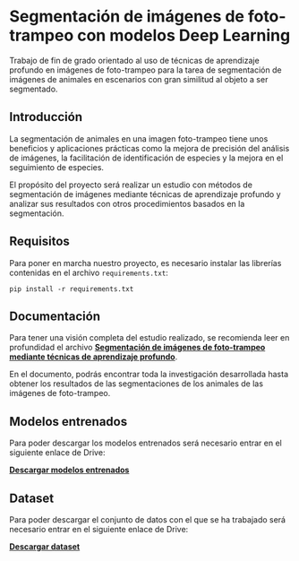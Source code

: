 # Segmentación de imágenes de foto-trampeo con modelos Deep Learning

Trabajo de fin de grado orientado al uso de técnicas de aprendizaje profundo en imágenes de foto-trampeo para la tarea de segmentación de imágenes de animales en escenarios con gran similitud al objeto a ser segmentado.

  

## Introducción

  

La segmentación de animales en una imagen foto-trampeo tiene unos beneficios y aplicaciones prácticas como la mejora de precisión del análisis de imágenes, la facilitación de identificación de especies y la mejora en el seguimiento de especies.

  

El propósito del proyecto será realizar un estudio con métodos de segmentación de imágenes mediante técnicas de aprendizaje profundo y analizar sus resultados con otros procedimientos basados en la segmentación.

  

## Requisitos

Para poner en marcha nuestro proyecto, es necesario instalar las librerías contenidas en el archivo `requirements.txt`:

```
pip install -r requirements.txt
```

## Documentación 

Para tener una visión completa del estudio realizado, se recomienda leer en profundidad el archivo [**Segmentación de imágenes de foto-trampeo mediante técnicas de aprendizaje profundo**](https://github.com/SergioPerea99/Image-Segmentation-Deep-Learning/blob/main/Sergio_Perea_2022_2023_compressed.pdf). 

En el documento, podrás encontrar toda la investigación desarrollada hasta obtener los resultados de las segmentaciones de los animales de las imágenes de foto-trampeo.


## Modelos entrenados

Para poder descargar los modelos entrenados será necesario entrar en el siguiente enlace de Drive:

[**Descargar modelos entrenados**](https://drive.google.com/drive/folders/1QwD8BrAPq-pjK7NfrXM6hk2_Eu1__15Y?usp=sharing)


## Dataset

Para poder descargar el conjunto de datos con el que se ha trabajado será necesario entrar en el siguiente enlace de Drive:

[**Descargar dataset**](https://drive.google.com/drive/folders/11m_qUyBAZehIxm36Qsu7A6JNBGDE7A3h?usp=sharing)






